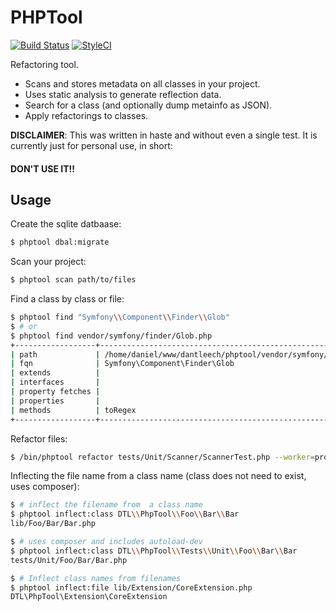PHPTool
=======

[![Build Status](https://travis-ci.org/phptool/phptool.svg?branch=master)](https://travis-ci.org/phptool/phptool)
[![StyleCI](https://styleci.io/repos/<repo-id>/shield)](https://styleci.io/repos/<repo-id>)

Refactoring tool.

- Scans and stores metadata on all classes in your project.
- Uses static analysis to generate reflection data.
- Search for a class (and optionally dump metainfo as JSON).
- Apply refactorings to classes.

**DISCLAIMER**: This was written in haste and without even a single test. It
is currently just for personal use, in short: 

#### DON'T USE IT!!

Usage
-----

Create the sqlite datbaase:

```bash
$ phptool dbal:migrate
```

Scan your project:

```bash
$ phptool scan path/to/files
```

Find a class by class or file:

```bash
$ phptool find "Symfony\\Component\\Finder\\Glob"
$ # or
$ phptool find vendor/symfony/finder/Glob.php
+------------------+-------------------------------------------------------------------+
| path             | /home/daniel/www/dantleech/phptool/vendor/symfony/finder/Glob.php |
| fqn              | Symfony\Component\Finder\Glob                                     |
| extends          |                                                                   |
| interfaces       |                                                                   |
| property fetches |                                                                   |
| properties       |                                                                   |
| methods          | toRegex                                                           |
+------------------+-------------------------------------------------------------------+
```

Refactor files:

```bash
$ /bin/phptool refactor tests/Unit/Scanner/ScannerTest.php --worker=property_fixer
```

Inflecting the file name from a class name (class does not need to exist, uses
composer):

```bash
$ # inflect the filename from  a class name
$ phptool inflect:class DTL\\PhpTool\\Foo\\Bar\\Bar
lib/Foo/Bar/Bar.php

$ # uses composer and includes autoload-dev
$ phptool inflect:class DTL\\PhpTool\\Tests\\Unit\\Foo\\Bar\\Bar
tests/Unit/Foo/Bar/Bar.php

$ # Inflect class names from filenames
$ phptool inflect:file lib/Extension/CoreExtension.php
DTL\PhpTool\Extension\CoreExtension
```
